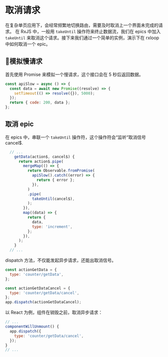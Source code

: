 # 取消请求

在复杂单页应用下，会经常频繁地切换路由，需要及时取消上一个界面未完成的请求。
在 RxJS 中，一般用 `takeUntil` 操作符来终止数据流，我们在 epics 中加入 `takeUntil` 来取消这个请求。接下来我们通过一个简单的实例，演示下在 rxloop 中如何取消一个 epic。

## 模拟慢请求
首先使用 Promise 来模拟一个慢请求，这个接口会在 5 秒后返回数据。
```javascript
const apiSlow = async () => {
  const data = await new Promise((resolve) => {
    setTimeout(() => resolve({}), 5000);
  });
  return { code: 200, data };
};
```

## 取消 epic
在 epics 中，串联一个 `takeUntil` 操作符，这个操作符会“监听“取消信号 cancel$.

```javascript
  // ...
    getData(action$, cancel$) {
      return action$.pipe(
        mergeMap(() => {
          return Observable.fromPromise(
            apiSlow().catch((error) => {
              return { error };
            }),
          )
          .pipe(
            takeUntil(cancel$),
          );
        }),
        map((data) => {
          return {
            data,
            type: 'increment',
          };
        }),
      );
    }
  // ...
```

dispatch 方法，不仅能发起异步请求，还能出取消信号。
```javascript
const actionGetData = {
  type: 'counter/getData',
};

const actionGetDataCancel = {
  type: 'counter/getData/cancel',
};
app.dispatch(actionGetDataCancel);
```

以 React 为例，组件在销毁之前，取消异步请求：
```javascript
// ...
componentWillUnmount() {
  app.dispatch({
    type: 'counter/getData/cancel',
  });
}
// ...
```